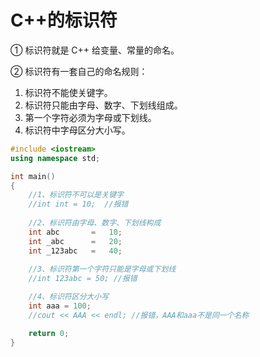 # C++的标识符

① 标识符就是 C++ 给变量、常量的命名。

② 标识符有一套自己的命名规则：

1. 标识符不能使关键字。
2. 标识符只能由字母、数字、下划线组成。
3. 第一个字符必须为字母或下划线。
4. 标识符中字母区分大小写。

```c++
#include <iostream>
using namespace std;

int main()
{
    //1、标识符不可以是关键字
    //int int = 10;  //报错
    
    //2、标识符由字母、数字、下划线构成
    int abc       =   10;
    int _abc      =   20;
    int _123abc   =   40;
    
    //3、标识符第一个字符只能是字母或下划线
    //int 123abc = 50; //报错

    //4、标识符区分大小写
    int aaa = 100;
    //cout << AAA << endl; //报错，AAA和aaa不是同一个名称

    return 0;
}
```
